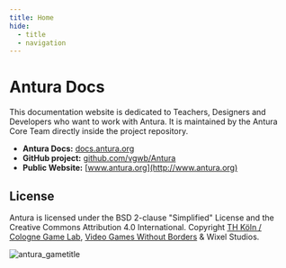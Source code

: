 ```yaml
---
title: Home
hide:
  - title
  - navigation
---
```

# Antura Docs
This documentation website is dedicated to Teachers, Designers and Developers who want to work with Antura. It is maintained by the Antura Core Team directly inside the project repository.

- **Antura Docs:** [docs.antura.org](http://docs.antura.org)
- **GitHub project:** [github.com/vgwb/Antura](https://github.com/vgwb/Antura)
- **Public Website:** [www.antura.org](http://www.antura.org)

## License
Antura is licensed under the BSD 2-clause "Simplified" License and the Creative Commons Attribution 4.0 International.
Copyright [TH Köln / Cologne Game Lab](https://www.colognegamelab.de/), [Video Games Without Borders](https://vgwb.org) & Wixel Studios.

![antura_gametitle](assets/img/antura_gametitle.jpg)
